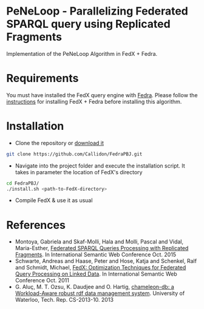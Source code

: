 # PeNeLoop - Parallelizing Federated SPARQL query using Replicated Fragments

Implementation of the PeNeLoop Algorithm in FedX + Fedra.

# Requirements
You must have installed the FedX query engine with [Fedra](https://github.com/gmontoya/fedra). Please follow the [instructions](https://github.com/gmontoya/fedra#requirements) for installing FedX + Fedra before installing this algorithm.

# Installation

* Clone the repository or [download it](https://github.com/Callidon/FedraPBJ)
```bash
git clone https://github.com/Callidon/FedraPBJ.git
```

* Navigate into the project folder and execute the installation script. It takes in parameter the location of FedX's directory
```bash
cd FedraPBJ/
./install.sh <path-to-FedX-directory>
```

* Compile FedX & use it as usual

# References
* Montoya, Gabriela and Skaf-Molli, Hala and Molli, Pascal and Vidal, Maria-Esther, [Federated SPARQL Queries Processing with Replicated Fragments](https://hal.inria.fr/hal-01169601/document). In International Semantic Web Conference Oct. 2015
* Schwarte, Andreas and Haase, Peter and Hose, Katja and Schenkel, Ralf and Schmidt, Michael, [FedX: Optimization Techniques for Federated Query Processing on Linked Data](http://www2.informatik.uni-freiburg.de/~mschmidt/docs/iswc11_fedx.pdf). In International Semantic Web Conference Oct. 2011
* G. Aluç, M. T. Ozsu, K. Daudjee and O. Hartig, [chameleon-db: a Workload-Aware robust rdf data management system](https://cs.uwaterloo.ca/~galuc/papers/chameleon-db-research.pdf). University of Waterloo, Tech. Rep. CS-2013-10. 2013
